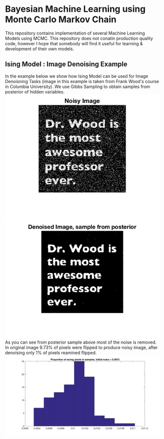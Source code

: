 # Bayesian Machine Learning using Monte Carlo Markov Chain
This repository contains implementation of several Machine Learning Models using MCMC. This repository does not conatin production quality code, however I hope that somebody will find it useful for learning & development of their own models. 


## Ising Model : Image Denoising Example
In the example below we show how Ising Model can be used for Image Denoisning Tasks (image in this example is taken from Frank Wood's course in Columbia University). We use Gibbs Sampling to obtain samples from posterior of hidden variables.
![alt tag](https://github.com/AmazaspShumik/BayesianML-MCMC/blob/master/Gibbs%20Ising%20Model/imageBeforeDenoising.jpg)
![alt tag](https://github.com/AmazaspShumik/BayesianML-MCMC/blob/master/Gibbs%20Ising%20Model/imageDenoisedSample.jpg)
As you can see from posterior sample above most of the noise is removed. In original image 9.73% of pixels were flipped to produce noisy image, after denoising only 1% of pixels reamined flipped.
![alt tag](https://github.com/AmazaspShumik/BayesianML-MCMC/blob/master/Gibbs%20Ising%20Model/proportionWrongPixels.jpg)






